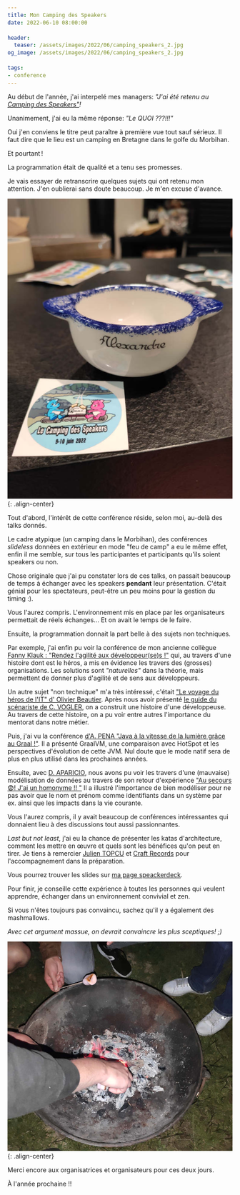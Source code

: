 ```yaml
---
title: Mon Camping des Speakers
date: 2022-06-10 08:00:00

header:
  teaser: /assets/images/2022/06/camping_speakers_2.jpg
og_image: /assets/images/2022/06/camping_speakers_2.jpg

tags:
- conference
---
```


Au début de l'année, j'ai interpelé mes managers: *"J'ai été retenu au [Camping des Speakers"](https://camping-speakers.fr/)!*

Unanimement, j'ai eu la même réponse: *"Le QUOI ???!!!"*

Oui j'en conviens le titre peut paraître à première vue tout sauf sérieux. 
Il faut dire que le lieu est un camping en Bretagne dans le golfe du Morbihan.

Et pourtant !

La programmation était de qualité et a tenu ses promesses. 

Je vais essayer de retranscrire quelques sujets qui ont retenu mon attention. J'en oublierai sans doute beaucoup. Je m'en excuse d'avance.


![bollinette](/assets/images/2022/06/camping_speakers_2.jpg){: .align-center}


Tout d'abord, l'intérêt de cette conférence réside, selon moi, au-delà des talks donnés.

Le cadre atypique (un camping dans le Morbihan), des conférences *slideless* données en extérieur en mode "feu de camp" a eu le même effet, enfin il me semble, sur tous les participantes et participants qu'ils soient speakers ou non. 

Chose originale que j'ai pu constater lors de ces talks, on passait beaucoup de temps à échanger avec les speakers **pendant** leur présentation. 
C'était génial pour les spectateurs, peut-être un peu moins pour la gestion du timing :).

Vous l'aurez compris. L'environnement mis en place par les organisateurs permettait de réels échanges... Et on avait le temps de le faire.

Ensuite, la programmation donnait la part belle à des sujets non techniques.

Par exemple, j'ai enfin pu voir la conférence de mon ancienne collègue [Fanny Klauk : "Rendez l'agilité aux développeur(se)s !"](https://camping-speakers.fr/sessions/rendez_lagilite_aux_developpeurs/) qui, au travers d'une histoire dont est le héros, a mis en évidence les travers des (grosses) organisations. Les solutions sont *"naturelles"* dans la théorie, mais permettent de donner plus d'agilité et de sens aux développeurs.

Un autre sujet "non technique" m'a très intéressé, c'était ["Le voyage du héros de l'IT" d' Olivier Beautier](https://camping-speakers.fr/sessions/le_voyage_du_heros/). 
Après nous avoir présenté [le guide du scénariste de C. VOGLER](https://archive.org/details/leguideduscenari0000vogl), on a construit une histoire d'une développeuse.
Au travers de cette histoire, on a pu voir entre autres l'importance du mentorat dans notre métier.

Puis, j'ai vu la conférence [d'A. PENA "Java à la vitesse de la lumière grâce au Graal !"](https://camping-speakers.fr/sessions/java_a_la_vitesse_de_la_lumiere_grace_au_graal/). 
Il a présenté GraalVM, une comparaison avec HotSpot et les perspectives d'évolution de cette JVM. Nul doute que le mode natif sera de plus en plus utilisé dans les prochaines années.

Ensuite, avec [D. APARICIO](https://davidaparicio.github.io/website/fr/event/), nous avons pu voir les travers d'une (mauvaise) modélisation de données au travers de son retour d'expérience ["Au secours 😨! J'ai un homonyme !! "](https://camping-speakers.fr/sessions/au_secours_jai_un_homonyme/)
Il a illustré l'importance de bien modéliser pour ne pas avoir que le nom et prénom comme identifiants dans un système par ex. ainsi que les impacts dans la vie courante.

Vous l'aurez compris, il y avait beaucoup de conférences intéressantes qui donnaient lieu à des discussions tout aussi passionnantes. 

*Last but not least*, j'ai eu la chance de présenter les katas d'architecture, comment les mettre en œuvre et quels sont les bénéfices qu'on peut en tirer.
Je tiens à remercier [Julien TOPCU](https://julientopcu.com/) et [Craft Records](https://craftsrecords.org/) pour l'accompagnement dans la préparation.

Vous pourrez trouver les slides sur [ma page speackerdeck](https://speakerdeck.com/alexandretouret/ameliorer-les-competences-et-les-infrastructures-avec-les-katas-darchitecture-cc629dfb-87f6-4033-aabd-472472ae5655).

Pour finir, je conseille cette expérience à toutes les personnes qui veulent apprendre, échanger dans un environnement convivial et zen.

Si vous n'êtes toujours pas convaincu, sachez qu'il y a également des mashmallows. 

*Avec cet argument massue, on devrait convaincre les plus sceptiques! ;)*

![mashmallow](/assets/images/2022/06/camping_speakers_1.jpg){: .align-center}

Merci encore aux organisatrices et organisateurs pour ces deux jours. 

À l'année prochaine !!
